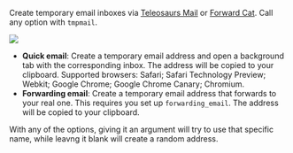 Create temporary email inboxes via [Teleosaurs Mail](http://teleosaurs.xyz/) or [Forward Cat](https://forward.cat/). Call any option with `tmpmail`.

![](https://i.imgur.com/FBIwY2m.png)

+ **Quick email**: Create a temporary email address and open a background tab with the corresponding inbox. The address will be copied to your clipboard. Supported browsers: Safari; Safari Technology Preview; Webkit; Google Chrome; Google Chrome Canary; Chromium.
+ **Forwarding email**: Create a temporary email address that forwards to your real one. This requires you set up `forwarding_email`. The address will be copied to your clipboard.

With any of the options, giving it an argument will try to use that specific name, while leavng it blank will create a random address.
